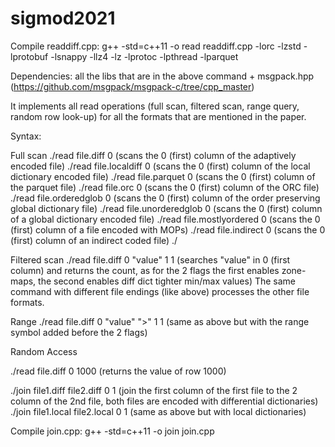 # sigmod2021


Compile readdiff.cpp: 
g++ -std=c++11 -o read readdiff.cpp -lorc -lzstd -lprotobuf -lsnappy -llz4 -lz -lprotoc -lpthread -lparquet

Dependencies: all the libs that are in the above command + msgpack.hpp (https://github.com/msgpack/msgpack-c/tree/cpp_master)

It implements all read operations (full scan, filtered scan, range query, random row look-up) for all the formats that are mentioned in the paper.

Syntax:

Full scan
./read file.diff 0 (scans the 0 (first) column of the adaptively encoded file)
./read file.localdiff 0 (scans the 0 (first) column of the local dictionary encoded file)
./read file.parquet 0 (scans the 0 (first) column of the parquet file)
./read file.orc 0 (scans the 0 (first) column of the ORC file)
./read file.orderedglob 0 (scans the 0 (first) column of the order preserving global dictionary file)
./read file.unorderedglob 0 (scans the 0 (first) column of a global dictionary encoded file)
./read file.mostlyordered 0 (scans the 0 (first) column of a file encoded with MOPs)
./read file.indirect 0 (scans the 0 (first) column of an indirect coded file)
./

Filtered scan
./read file.diff 0 "value" 1 1 (searches "value" in 0 (first column) and returns the count, as for the 2 flags the first enables zone-maps, the second enables diff dict tighter min/max values)
The same command with different file endings (like above) processes the other file formats.

Range
./read file.diff 0 "value" ">" 1 1 (same as above but with the range symbol added before the 2 flags)

Random Access

./read file.diff 0 1000 (returns the value of row 1000)

./join file1.diff file2.diff 0 1 (join the first column of the first file to the 2 column of the 2nd file, both files are encoded with differential dictionaries)
./join file1.local file2.local 0 1 (same as above but with local dictionaries)




Compile join.cpp: 
g++ -std=c++11 -o join join.cpp
